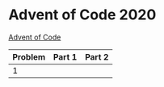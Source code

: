# Advent of Code 2020

[Advent of Code](adventofcode.com)

| Problem | Part 1        | Part 2          |
| ------- | ------------- | --------------- |
| 1       |        |          |